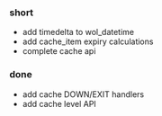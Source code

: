 ### short

- add timedelta to wol_datetime
- add cache_item expiry calculations
- complete cache api

### done

- add cache DOWN/EXIT handlers
- add cache level API